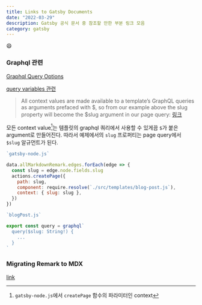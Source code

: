 ```yaml
---
title: Links to Gatsby Documents
date: "2022-03-29"
description: Gatsby 공식 문서 중 참조할 만한 부분 링크 모음
category: gatsby
---
```


:smile:

### Graphql 관련

[Graphql Query Options](https://www.gatsbyjs.com/docs/graphql-reference/)

[query variables 관련](https://www.gatsbyjs.com/docs/how-to/querying-data/page-query/#how-to-add-query-variables-to-a-page-query)

> All context values are made available to a template’s GraphQL queries as arguments prefaced with $, so from our example above the slug property will become the $slug argument in our page query: [링크](https://www.gatsbyjs.com/docs/programmatically-create-pages-from-data/#creating-pages)

모든 context value[^각주1]는 템플릿의 graphql 쿼리에서 사용할 수 있게끔 `$`가 붙은 argument로 만들어진다. 따라서 예제에서의 `slug` 프로퍼티는 page query에서 `$slug` 알규먼트가 된다. 

[^각주1]: `gatsby-node.js`에서 `createPage` 함수의 파라미터인 context

```js
`gatsby-node.js`

data.allMarkdownRemark.edges.forEach(edge => {
  const slug = edge.node.fields.slug
  actions.createPage({
    path: slug,
    component: require.resolve(`./src/templates/blog-post.js`),
    context: { slug: slug },
  })
})

`blogPost.js`

export const query = graphql`
  query($slug: String!) {
    ...
  }
`
```
### Migrating Remark to MDX
[link](https://www.gatsbyjs.com/docs/how-to/routing/migrate-remark-to-mdx/)